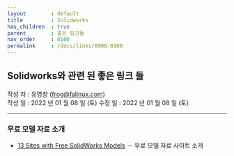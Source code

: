 ```yaml
---
layout        : default
title         : Solidworks
has_children  : true
parent        : 좋은 링크들
nav_order     : 0100
permalink     : /docs/links/0900-0100
---
```


## Solidworks와 관련 된 좋은 링크 들
작성 자 : 유영창 (frog@falinux.com)  
작성 일 : 2022 년 01 월 08 일 (토)
수정 일 : 2022 년 01 월 08 일 (토)  

---
### 무료 모델 자료 소개

* [13 Sites with Free SolidWorks Models](https://www.scan2cad.com/blog/cad/free-solidworks-models/) － 무료 모델 자료 사이트 소개
